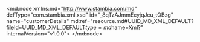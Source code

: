 <?xml version="1.0" encoding="UTF-8"?>
<md:node xmlns:md="http://www.stambia.com/md" defType="com.stambia.xml.xsd" id="_8qTzAJmmEeyjqJcu_tQBzg" name="customerDetails" md:ref="resource.md#UUID_MD_XML_DEFAULT?fileId=UUID_MD_XML_DEFAULT$type=md$name=Xml?" internalVersion="v1.0.0">
  <attribute defType="com.stambia.xml.xsd.xsdReverseVersion" id="_8qTzAZmmEeyjqJcu_tQBzg" value="1"/>
  <attribute defType="com.stambia.xml.xsd.xsdPath" id="_8qTzApmmEeyjqJcu_tQBzg" value="C:\xDI_Wks\stambia_wks_DEV_Training\Training\Files_In\Xml\customerDetails.xsd"/>
  <attribute defType="com.stambia.xml.xsd.prefixForElement" id="_8qTzA5mmEeyjqJcu_tQBzg" value="unqualified"/>
  <attribute defType="com.stambia.xml.xsd.prefixForAttribute" id="_8qTzBJmmEeyjqJcu_tQBzg" value="unqualified"/>
  <attribute defType="com.stambia.xml.xsd.targetNamespace" id="_8qTzBZmmEeyjqJcu_tQBzg" value="http://semarchy.com/samples/management"/>
  <attribute defType="com.stambia.xml.xsd.xmlPath" id="_8qTzBpmmEeyjqJcu_tQBzg" value="C:\xDI_Wks\stambia_wks_DEV_Training\Training\Files_Out\Xml\customerDetails_%{v_current_date}%.xml"/>
  <node defType="com.stambia.xml.namespace" id="_8qTzB5mmEeyjqJcu_tQBzg" name="http://semarchy.com/samples/common">
    <attribute defType="com.stambia.xml.namespace.prefix" id="_8qTzCJmmEeyjqJcu_tQBzg" value="com"/>
  </node>
  <node defType="com.stambia.xml.namespace" id="_8qTzCZmmEeyjqJcu_tQBzg" name="http://semarchy.com/samples/management">
    <attribute defType="com.stambia.xml.namespace.prefix" id="_8qTzCpmmEeyjqJcu_tQBzg" value="mgt"/>
  </node>
  <node defType="com.stambia.xml.namespace" id="_8qTzC5mmEeyjqJcu_tQBzg" name="http://www.w3.org/2001/XMLSchema">
    <attribute defType="com.stambia.xml.namespace.prefix" id="_8qTzDJmmEeyjqJcu_tQBzg" value="xs"/>
  </node>
  <node defType="com.stambia.xml.root" id="_8qTzDZmmEeyjqJcu_tQBzg" name="customerDetails" position="0">
    <node defType="com.stambia.xml.sequence" id="_8qTzDpmmEeyjqJcu_tQBzg" position="3">
      <attribute defType="com.stambia.xml.sequence.minOccurs" id="_8qTzD5mmEeyjqJcu_tQBzg" value="1"/>
      <attribute defType="com.stambia.xml.sequence.maxOccurs" id="_8qTzEJmmEeyjqJcu_tQBzg" value="1"/>
      <node defType="com.stambia.xml.element" id="_8qTzEZmmEeyjqJcu_tQBzg" name="customer" position="0">
        <attribute defType="com.stambia.xml.element.minOccurs" id="_8qTzEpmmEeyjqJcu_tQBzg" value="0"/>
        <attribute defType="com.stambia.xml.element.maxOccurs" id="_8qTzE5mmEeyjqJcu_tQBzg" value="-1"/>
        <attribute defType="com.stambia.xml.element.originalType" id="_8qTzFJmmEeyjqJcu_tQBzg" value="mgt:CustomerDetail"/>
        <node defType="com.stambia.xml.attribute" id="_8qTzFZmmEeyjqJcu_tQBzg" name="customerId" position="0">
          <attribute defType="com.stambia.xml.attribute.type" id="_8qTzFpmmEeyjqJcu_tQBzg" value="integer"/>
          <attribute defType="com.stambia.xml.attribute.originalType" id="_8qTzF5mmEeyjqJcu_tQBzg" value="xs:integer"/>
          <attribute defType="com.stambia.xml.attribute.use" id="_8qTzGJmmEeyjqJcu_tQBzg" value="optional"/>
        </node>
        <node defType="com.stambia.xml.attribute" id="_8qTzGZmmEeyjqJcu_tQBzg" name="titleCode" position="1">
          <attribute defType="com.stambia.xml.attribute.type" id="_8qTzGpmmEeyjqJcu_tQBzg" value="string"/>
          <attribute defType="com.stambia.xml.attribute.originalType" id="_8qTzG5mmEeyjqJcu_tQBzg" value="xs:string"/>
          <attribute defType="com.stambia.xml.attribute.use" id="_8qTzHJmmEeyjqJcu_tQBzg" value="optional"/>
        </node>
        <node defType="com.stambia.xml.attribute" id="_8qTzHZmmEeyjqJcu_tQBzg" name="title" position="2">
          <attribute defType="com.stambia.xml.attribute.type" id="_8qTzHpmmEeyjqJcu_tQBzg" value="string"/>
          <attribute defType="com.stambia.xml.attribute.originalType" id="_8qTzH5mmEeyjqJcu_tQBzg" value="xs:string"/>
          <attribute defType="com.stambia.xml.attribute.use" id="_8qTzIJmmEeyjqJcu_tQBzg" value="optional"/>
        </node>
        <node defType="com.stambia.xml.attribute" id="_8qTzIZmmEeyjqJcu_tQBzg" name="firstName" position="3">
          <attribute defType="com.stambia.xml.attribute.type" id="_8qTzIpmmEeyjqJcu_tQBzg" value="string"/>
          <attribute defType="com.stambia.xml.attribute.originalType" id="_8qTzI5mmEeyjqJcu_tQBzg" value="xs:string"/>
          <attribute defType="com.stambia.xml.attribute.use" id="_8qTzJJmmEeyjqJcu_tQBzg" value="optional"/>
        </node>
        <node defType="com.stambia.xml.attribute" id="_8qTzJZmmEeyjqJcu_tQBzg" name="lastName" position="4">
          <attribute defType="com.stambia.xml.attribute.type" id="_8qTzJpmmEeyjqJcu_tQBzg" value="string"/>
          <attribute defType="com.stambia.xml.attribute.originalType" id="_8qTzJ5mmEeyjqJcu_tQBzg" value="xs:string"/>
          <attribute defType="com.stambia.xml.attribute.use" id="_8qTzKJmmEeyjqJcu_tQBzg" value="optional"/>
        </node>
        <node defType="com.stambia.xml.attribute" id="_8qTzKZmmEeyjqJcu_tQBzg" name="company" position="5">
          <attribute defType="com.stambia.xml.attribute.type" id="_8qTzKpmmEeyjqJcu_tQBzg" value="string"/>
          <attribute defType="com.stambia.xml.attribute.originalType" id="_8qTzK5mmEeyjqJcu_tQBzg" value="xs:string"/>
          <attribute defType="com.stambia.xml.attribute.use" id="_8qTzLJmmEeyjqJcu_tQBzg" value="optional"/>
        </node>
        <node defType="com.stambia.xml.attribute" id="_8qTzLZmmEeyjqJcu_tQBzg" name="birthDate" position="6">
          <attribute defType="com.stambia.xml.attribute.type" id="_8qTzLpmmEeyjqJcu_tQBzg" value="dateTime"/>
          <attribute defType="com.stambia.xml.attribute.originalType" id="_8qTzL5mmEeyjqJcu_tQBzg" value="xs:dateTime"/>
          <attribute defType="com.stambia.xml.attribute.use" id="_8qTzMJmmEeyjqJcu_tQBzg" value="optional"/>
        </node>
        <node defType="com.stambia.xml.sequence" id="_8qTzMZmmEeyjqJcu_tQBzg" position="10">
          <attribute defType="com.stambia.xml.sequence.minOccurs" id="_8qTzMpmmEeyjqJcu_tQBzg" value="1"/>
          <attribute defType="com.stambia.xml.sequence.maxOccurs" id="_8qTzM5mmEeyjqJcu_tQBzg" value="1"/>
          <node defType="com.stambia.xml.element" id="_8qTzNJmmEeyjqJcu_tQBzg" name="address" position="0">
            <attribute defType="com.stambia.xml.element.minOccurs" id="_8qTzNZmmEeyjqJcu_tQBzg" value="0"/>
            <attribute defType="com.stambia.xml.element.maxOccurs" id="_8qTzNpmmEeyjqJcu_tQBzg" value="-1"/>
            <attribute defType="com.stambia.xml.element.originalType" id="_8qTzN5mmEeyjqJcu_tQBzg" value="com:Address"/>
            <node defType="com.stambia.xml.attribute" id="_8qTzOJmmEeyjqJcu_tQBzg" name="addressId" position="0">
              <attribute defType="com.stambia.xml.attribute.type" id="_8qTzOZmmEeyjqJcu_tQBzg" value="integer"/>
              <attribute defType="com.stambia.xml.attribute.originalType" id="_8qTzOpmmEeyjqJcu_tQBzg" value="xs:integer"/>
              <attribute defType="com.stambia.xml.attribute.use" id="_8qTzO5mmEeyjqJcu_tQBzg" value="optional"/>
            </node>
            <node defType="com.stambia.xml.attribute" id="_8qTzPJmmEeyjqJcu_tQBzg" name="addressDetails" position="1">
              <attribute defType="com.stambia.xml.attribute.type" id="_8qTzPZmmEeyjqJcu_tQBzg" value="string"/>
              <attribute defType="com.stambia.xml.attribute.originalType" id="_8qTzPpmmEeyjqJcu_tQBzg" value="xs:string"/>
              <attribute defType="com.stambia.xml.attribute.use" id="_8qTzP5mmEeyjqJcu_tQBzg" value="optional"/>
            </node>
            <node defType="com.stambia.xml.attribute" id="_8qTzQJmmEeyjqJcu_tQBzg" name="zipCode" position="2">
              <attribute defType="com.stambia.xml.attribute.type" id="_8qTzQZmmEeyjqJcu_tQBzg" value="string"/>
              <attribute defType="com.stambia.xml.attribute.originalType" id="_8qTzQpmmEeyjqJcu_tQBzg" value="xs:string"/>
              <attribute defType="com.stambia.xml.attribute.use" id="_8qTzQ5mmEeyjqJcu_tQBzg" value="optional"/>
            </node>
            <node defType="com.stambia.xml.attribute" id="_8qTzRJmmEeyjqJcu_tQBzg" name="city" position="3">
              <attribute defType="com.stambia.xml.attribute.type" id="_8qTzRZmmEeyjqJcu_tQBzg" value="string"/>
              <attribute defType="com.stambia.xml.attribute.originalType" id="_8qTzRpmmEeyjqJcu_tQBzg" value="xs:string"/>
              <attribute defType="com.stambia.xml.attribute.use" id="_8qTzR5mmEeyjqJcu_tQBzg" value="optional"/>
            </node>
            <node defType="com.stambia.xml.attribute" id="_8qTzSJmmEeyjqJcu_tQBzg" name="stateCode" position="4">
              <attribute defType="com.stambia.xml.attribute.type" id="_8qTzSZmmEeyjqJcu_tQBzg" value="string"/>
              <attribute defType="com.stambia.xml.attribute.originalType" id="_8qTzSpmmEeyjqJcu_tQBzg" value="xs:string"/>
              <attribute defType="com.stambia.xml.attribute.use" id="_8qTzS5mmEeyjqJcu_tQBzg" value="optional"/>
            </node>
          </node>
          <node defType="com.stambia.xml.element" id="_8qTzTJmmEeyjqJcu_tQBzg" name="phone" position="1">
            <attribute defType="com.stambia.xml.element.minOccurs" id="_8qTzTZmmEeyjqJcu_tQBzg" value="0"/>
            <attribute defType="com.stambia.xml.element.maxOccurs" id="_8qTzTpmmEeyjqJcu_tQBzg" value="-1"/>
            <attribute defType="com.stambia.xml.element.originalType" id="_8qTzT5mmEeyjqJcu_tQBzg" value="com:Phone"/>
            <node defType="com.stambia.xml.attribute" id="_8qTzUJmmEeyjqJcu_tQBzg" name="phoneId" position="0">
              <attribute defType="com.stambia.xml.attribute.type" id="_8qTzUZmmEeyjqJcu_tQBzg" value="integer"/>
              <attribute defType="com.stambia.xml.attribute.originalType" id="_8qTzUpmmEeyjqJcu_tQBzg" value="xs:integer"/>
              <attribute defType="com.stambia.xml.attribute.use" id="_8qTzU5mmEeyjqJcu_tQBzg" value="optional"/>
            </node>
            <node defType="com.stambia.xml.attribute" id="_8qTzVJmmEeyjqJcu_tQBzg" name="phoneTypeCode" position="1">
              <attribute defType="com.stambia.xml.attribute.type" id="_8qTzVZmmEeyjqJcu_tQBzg" value="string"/>
              <attribute defType="com.stambia.xml.attribute.originalType" id="_8qTzVpmmEeyjqJcu_tQBzg" value="xs:string"/>
              <attribute defType="com.stambia.xml.attribute.use" id="_8qTzV5mmEeyjqJcu_tQBzg" value="optional"/>
            </node>
            <node defType="com.stambia.xml.attribute" id="_8qTzWJmmEeyjqJcu_tQBzg" name="phoneNumber" position="2">
              <attribute defType="com.stambia.xml.attribute.type" id="_8qTzWZmmEeyjqJcu_tQBzg" value="string"/>
              <attribute defType="com.stambia.xml.attribute.originalType" id="_8qTzWpmmEeyjqJcu_tQBzg" value="xs:string"/>
              <attribute defType="com.stambia.xml.attribute.use" id="_8qTzW5mmEeyjqJcu_tQBzg" value="optional"/>
            </node>
            <node defType="com.stambia.xml.attribute" id="_8qTzXJmmEeyjqJcu_tQBzg" name="phoneType" position="3">
              <attribute defType="com.stambia.xml.attribute.type" id="_8qTzXZmmEeyjqJcu_tQBzg" value="string"/>
              <attribute defType="com.stambia.xml.attribute.originalType" id="_8qTzXpmmEeyjqJcu_tQBzg" value="xs:string"/>
              <attribute defType="com.stambia.xml.attribute.use" id="_8qTzX5mmEeyjqJcu_tQBzg" value="optional"/>
            </node>
            <node defType="com.stambia.xml.attribute" id="_8qTzYJmmEeyjqJcu_tQBzg" name="phoningAllowed" position="4">
              <attribute defType="com.stambia.xml.attribute.type" id="_8qTzYZmmEeyjqJcu_tQBzg" value="boolean"/>
              <attribute defType="com.stambia.xml.attribute.originalType" id="_8qTzYpmmEeyjqJcu_tQBzg" value="xs:boolean"/>
              <attribute defType="com.stambia.xml.attribute.use" id="_8qTzY5mmEeyjqJcu_tQBzg" value="optional"/>
            </node>
          </node>
          <node defType="com.stambia.xml.element" id="_8qTzZJmmEeyjqJcu_tQBzg" name="email" position="2">
            <attribute defType="com.stambia.xml.element.minOccurs" id="_8qTzZZmmEeyjqJcu_tQBzg" value="0"/>
            <attribute defType="com.stambia.xml.element.maxOccurs" id="_8qTzZpmmEeyjqJcu_tQBzg" value="-1"/>
            <attribute defType="com.stambia.xml.element.originalType" id="_8qTzZ5mmEeyjqJcu_tQBzg" value="com:Email"/>
            <node defType="com.stambia.xml.attribute" id="_8qTzaJmmEeyjqJcu_tQBzg" name="emailId" position="0">
              <attribute defType="com.stambia.xml.attribute.type" id="_8qTzaZmmEeyjqJcu_tQBzg" value="integer"/>
              <attribute defType="com.stambia.xml.attribute.originalType" id="_8qTzapmmEeyjqJcu_tQBzg" value="xs:integer"/>
              <attribute defType="com.stambia.xml.attribute.use" id="_8qTza5mmEeyjqJcu_tQBzg" value="optional"/>
            </node>
            <node defType="com.stambia.xml.attribute" id="_8qTzbJmmEeyjqJcu_tQBzg" name="emailAddress" position="1">
              <attribute defType="com.stambia.xml.attribute.type" id="_8qTzbZmmEeyjqJcu_tQBzg" value="string"/>
              <attribute defType="com.stambia.xml.attribute.originalType" id="_8qTzbpmmEeyjqJcu_tQBzg" value="xs:string"/>
              <attribute defType="com.stambia.xml.attribute.use" id="_8qTzb5mmEeyjqJcu_tQBzg" value="optional"/>
            </node>
            <node defType="com.stambia.xml.attribute" id="_8qTzcJmmEeyjqJcu_tQBzg" name="emailType" position="2">
              <attribute defType="com.stambia.xml.attribute.type" id="_8qTzcZmmEeyjqJcu_tQBzg" value="string"/>
              <attribute defType="com.stambia.xml.attribute.originalType" id="_8qTzcpmmEeyjqJcu_tQBzg" value="xs:string"/>
              <attribute defType="com.stambia.xml.attribute.use" id="_8qTzc5mmEeyjqJcu_tQBzg" value="optional"/>
            </node>
            <node defType="com.stambia.xml.attribute" id="_8qTzdJmmEeyjqJcu_tQBzg" name="mailingAllowed" position="3">
              <attribute defType="com.stambia.xml.attribute.type" id="_8qTzdZmmEeyjqJcu_tQBzg" value="boolean"/>
              <attribute defType="com.stambia.xml.attribute.originalType" id="_8qTzdpmmEeyjqJcu_tQBzg" value="xs:boolean"/>
              <attribute defType="com.stambia.xml.attribute.use" id="_8qTzd5mmEeyjqJcu_tQBzg" value="optional"/>
            </node>
          </node>
        </node>
        <node defType="com.stambia.xml.propertyField" id="_8qTzeJmmEeyjqJcu_tQBzg" name="sort1">
          <attribute defType="com.stambia.xml.propertyField.property" id="_8qTzeZmmEeyjqJcu_tQBzg" value="sortKey"/>
        </node>
        <node defType="com.stambia.xml.propertyField" id="_8qTzepmmEeyjqJcu_tQBzg" name="sort2">
          <attribute defType="com.stambia.xml.propertyField.property" id="_8qUaEJmmEeyjqJcu_tQBzg" value="sortKey"/>
        </node>
      </node>
    </node>
  </node>
  <metaDataLink name="v_current_date" target="resource.md#_EMI3oJmlEeyjqJcu_tQBzg?fileId=_MIaAEJmkEeyjqJcu_tQBzg$type=md$name=v_current_date?"/>
</md:node>